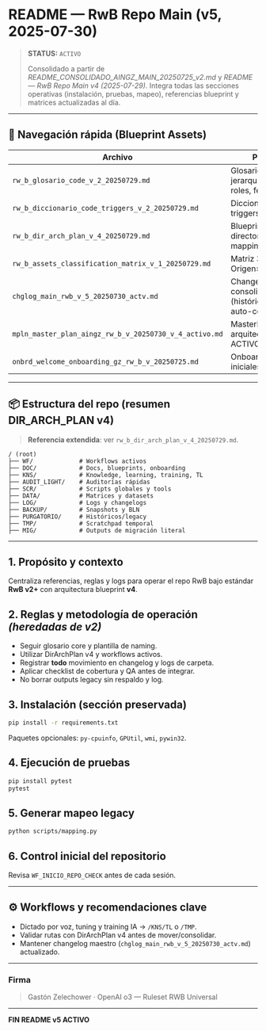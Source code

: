 # README — RwB Repo Main (v5, 2025-07-30)

> **STATUS:** `ACTIVO`
>
> Consolidado a partir de *README\_CONSOLIDADO\_AINGZ\_MAIN\_20250725\_v2.md* y *README — RwB Repo Main v4 (2025-07-29)*. Integra todas las secciones operativas (instalación, pruebas, mapeo), referencias blueprint y matrices actualizadas al día.

---

## 🔑 Navegación rápida (Blueprint Assets)

| Archivo                                               | Propósito                                                            |
| ----------------------------------------------------- | -------------------------------------------------------------------- |
| `rw_b_glosario_code_v_2_20250729.md`                  | Glosario maestro: jerarquía, naming, roles, features                 |
| `rw_b_diccionario_code_triggers_v_2_20250729.md`      | Diccionario rápido triggers/prompt/code                              |
| `rw_b_dir_arch_plan_v_4_20250729.md`                  | Blueprint de directorios & mapping                                   |
| `rw_b_assets_classification_matrix_v_1_20250729.md`   | Matriz 3D Origen×Etapa×Rol                                           |
| `chglog_main_rwb_v_5_20250730_actv.md`                | Changelog principal consolidado (histórico completo, auto-contenido) |
| `mpln_master_plan_aingz_rw_b_v_20250730_v_4_activo.md`| MasterPlan arquitectónico ACTIVO                                     |
| `onbrd_welcome_onboarding_gz_rw_b_v_20250725.md`      | Onboarding & flujos iniciales                                        |

---

## 📦 Estructura del repo (resumen DIR\_ARCH\_PLAN v4)

> **Referencia extendida**: ver `rw_b_dir_arch_plan_v_4_20250729.md`.

```
/ (root)
├── WF/             # Workflows activos
├── DOC/            # Docs, blueprints, onboarding
├── KNS/            # Knowledge, learning, training, TL
├── AUDIT_LIGHT/    # Auditorías rápidas
├── SCR/            # Scripts globales y tools
├── DATA/           # Matrices y datasets
├── LOG/            # Logs y changelogs
├── BACKUP/         # Snapshots y BLN
├── PURGATORIO/     # Históricos/legacy
├── TMP/            # Scratchpad temporal
├── MIG/            # Outputs de migración literal
```

---

## 1. Propósito y contexto

Centraliza referencias, reglas y logs para operar el repo RwB bajo estándar **RwB v2+** con arquitectura blueprint **v4**.

## 2. Reglas y metodología de operación *(heredadas de v2)*

- Seguir glosario core y plantilla de naming.
- Utilizar DirArchPlan v4 y workflows activos.
- Registrar **todo** movimiento en changelog y logs de carpeta.
- Aplicar checklist de cobertura y QA antes de integrar.
- No borrar outputs legacy sin respaldo y log.

## 3. Instalación (sección preservada)

```bash
pip install -r requirements.txt
```

Paquetes opcionales: `py-cpuinfo`, `GPUtil`, `wmi`, `pywin32`.

## 4. Ejecución de pruebas

```bash
pip install pytest
pytest
```

## 5. Generar mapeo legacy

```bash
python scripts/mapping.py
```

## 6. Control inicial del repositorio

Revisa `WF_INICIO_REPO_CHECK` antes de cada sesión.

---

## ⚙️ Workflows y recomendaciones clave

- Dictado por voz, tuning y training IA → `/KNS/TL` o `/TMP`.
- Validar rutas con DirArchPlan v4 antes de mover/consolidar.
- Mantener changelog maestro (`chglog_main_rwb_v_5_20250730_actv.md`) actualizado.

---

### Firma

> Gastón Zelechower · OpenAI o3 — Ruleset RWB Universal

---

**FIN README v5 ACTIVO**

